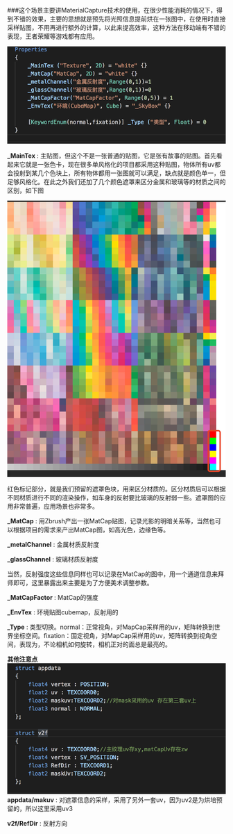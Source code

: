 ###这个场景主要讲MaterialCapture技术的使用，在很少性能消耗的情况下，得到不错的效果，主要的思想就是预先将光照信息提前烘在一张图中，在使用时直接采样贴图，不用再进行额外的计算，以此来提高效率，这种方法在移动端有不错的表现，王者荣耀等游戏都有应用。   


![poperties](screenshoot/poperties.png)  

**_MainTex** : 主贴图，但这个不是一张普通的贴图，它是张有故事的贴图。首先看起来它就是一张色卡，现在很多单风格化的项目都采用这种贴图，物体所有uv都会投射到某几个色块上，所有物体都用一张图就可以满足，缺点就是颜色单一，但足够风格化。在此之外我们还加了几个颜色遮罩来区分金属和玻璃等的材质之间的区别，如下图

![mask](screenshoot/mask.png)   

红色标记部分，就是我们预留的遮罩色块，用来区分材质的。区分材质后可以根据不同材质进行不同的渲染操作，如车身的反射要比玻璃的反射弱一些。遮罩图的应用非常普遍，应用场景也非常多。  

**_MatCap** : 用Zbrush产出一张MatCap贴图，记录光影的明暗关系等，当然也可以根据项目的需求来产出MatCap图，如高光色，边缘色等。  

**_metalChannel** : 金属材质反射度  

**_glassChannel** : 玻璃材质反射度  

当然，反射强度这些信息同样也可以记录在MatCap的图中，用一个通道信息来拜师即可，这里暴露出来主要是为了方便美术调整参数。  

**_MatCapFactor** :  MatCap的强度

**_EnvTex** : 环境贴图cubemap，反射用的  

**_Type** : 类型切换。normal：正常视角，对MapCap采样用的uv，矩阵转换到世界坐标空间。fixation：固定视角，对MapCap采样用的uv，矩阵转换到视角空间，表现为，不论相机如何旋转，相机正对的面总是最亮的。   
  



**其他注意点**
![other](screenshoot/others.png)
**appdata/makuv** : 对遮罩信息的采样，采用了另外一套uv，因为uv2是为烘培预留的，所以这里采用uv3  

**v2f/RefDir** : 反射方向

